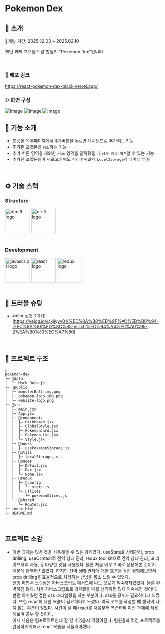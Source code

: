 # Pokemon Dex

</div>

## 📝 소개

📅개발 기간: 2025.02.03 ~ 2025.02.10

개인 과제 포켓몬 도감 만들기 "Pokemon Dex"입니다.

<br />

### 💬 배포 링크

https://react-pokemon-dex-black.vercel.app/

### ✨ 화면 구성

![Image](https://github.com/user-attachments/assets/e0521b4e-f212-4201-a849-adfc55f708c6)
![Image](https://github.com/user-attachments/assets/7862bb9c-4d62-4520-915f-0fe7c1fd926b)
![Image](https://github.com/user-attachments/assets/940babee-66f9-4245-a88a-7f2bacedab09)
<br />

## 📄 기능 소개

- 포켓몬 목록페이지에서 `추가`버튼을 누르면 대시보드로 추가되는 기능
- 추가된 포켓몬을 `취소`하는 기능
- 추가 버튼 영역을 제외한 카드 영역을 클릭했을 때 `상세 정보 확인`할 수 있는 기능
- 추가된 포켓몬들이 새로고침해도 사라지지않게 `LocalStorage`와 데이터 연결

<br />

## ⚙ 기술 스택

### Structure

<div>
<img src="https://cdn.jsdelivr.net/gh/devicons/devicon/icons/html5/html5-original.svg" width="80" alt="html5 logo"  />
<img src="https://cdn.jsdelivr.net/gh/devicons/devicon/icons/css3/css3-original.svg" width="80" alt="css3 logo"  />
<div />
<br />
    
### Development
<div>
<img src="https://cdn.jsdelivr.net/gh/devicons/devicon/icons/javascript/javascript-original.svg" width="80" alt="javascript logo"  />
<img src="https://cdn.jsdelivr.net/gh/devicons/devicon/icons/react/react-original.svg" width="80" alt="react logo"  />
<img src="https://cdn.jsdelivr.net/gh/devicons/devicon/icons/redux/redux-original.svg" width="80" alt="redux logo"  />
</div>

<br />

## 🤔 트러블 슈팅

- eslint 설정 2가지! (https://velog.io/@kjjyyy01/%ED%8A%B8%EB%9F%AC%EB%B8%94-%EC%8A%88%ED%8C%85-eslint-%EC%84%A4%EC%A0%95-2%EA%B0%80%EC%A7%80)


<br />

## 📁 프로젝트 구조

```
📁
pokemon-dex
├─ 📁data
│  └─ Mock_Data.js
├─ 📁public
│  ├─ monsterBall-img.png
│  ├─ pokemon-logo-img.png
│  └─ website-logo.png
├─ 📁src
│  ├─ main.jsx
│  ├─ App.jsx
│  ├─ 📁components
│  │  ├─ Dashboard.jsx
│  │  ├─ GlobalStyle.jsx
│  │  ├─ PokemonCard.jsx
│  │  ├─ PokemonList.jsx
│  │  └─ Style.jsx
│  ├─ 📁hooks
│  │  ├─ usePokemonStorage.js
│  ├─ 📁utils
│  │  ├─ localStorage.js
│  ├─ 📁pages
│  │  ├─ Detail.jsx
│  │  ├─ Dex.jsx
│  │  └─ Home.jsx
│  ├─ 📁redux
│  │  ├─ 📁config
│  │  │  └─ store.js
│  │  └─ 📁slices
│  │     └─ pokemonSlices.js
│  └─ 📁shared
│     └─ Router.jsx
├─ index.html
├─ README.md
```

<br />

## 프로젝트 소감

- 이번 과제는 많은 것을 사용해볼 수 있는 과제였다. useState로 상태관리, prop drilling, useContext로 전역 상태 관리, redux tool kit으로 전역 상태 관리, ui 라이브러리 사용, 등 다양한 것을 사용했다. 물론 처음 배우고 바로 응용해본 것이기 때문에 완벽하진않았다. 하지만 전역 상태 관리에 대한 흐름을 직접 경험해보면서 prop drilling을 효율적으로 처리하는 방법을 몸소 느낄 수 있었다. <br/> 진행 하면서 느낀점은 자바스크립트 메서드에 나도 모르게 익숙해져있었다. 물론 완벽하진 않다. 처음 자바스크립트로 과제했을 때를 생각하면 많이 익숙해진 것이다. 반면 아쉬웠던 점은 css 스타일링을 하는 부분이다. css를 공부가 필요하다고 느꼈다. 또한 react에 대한 복습이 필요하다고 느꼈다. 아직 코드를 작성할 때 생각이 나지 않는 부분이 많았다. 시간이 날 때 react를 처음부터 복습하며 이전 과제에 적용해보며 공부 할 것이다.<br/>
  이제 다음은 팀프로젝트인데 잘 할 수있을지 걱정이된다. 팀원들과 멋진 프로젝트를 완성하기위해서 react 복습을 서둘러야겠다.
